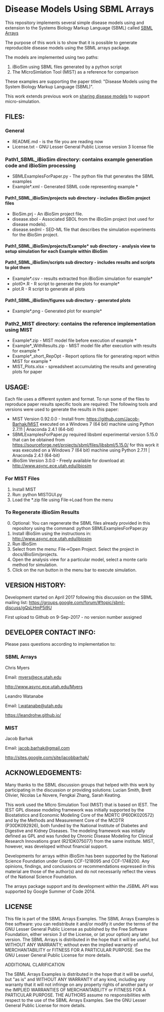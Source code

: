 Disease Models Using SBML Arrays
================================

This repository implements several simple disease models using and extension to the Systems Biology Markup Language (SBML) called [SBML Arrays](http://sbml.org/Documents/Specifications/SBML_Level_3/Packages/arrays)

The purpose of this work is to show that it is possible to generate reproducible disease models using the SBML arrays package.

The models are implemented using two paths: 
1. iBioSim using SBML files generated by a python script 
2. The MIcroSimlation Tool (MIST) as a reference for comparison

These examples are supporting the paper titled: "Disease Models using the System Biology Markup Language (SBML)".

This work extends previous work on [sharing disease models](https://github.com/Jacob-Barhak/SharingDiseaseModels) to support micro-simulation.


FILES:
------
### General
* README.md - is the file you are reading now
* License.txt - GNU Lesser General Public License version 3 license file

### Path1_SBML_iBioSim directory: contains example generation code and iBioSim processing
* SBMLExamplesForPaper.py - The python file that generates the SBML examples
* Example*.xml - Generated SBML code representing example *

#### Path1_SBML_iBioSim/projects sub directory - includes iBioSim project files
* BioSim.prj - An iBioSim project file.
* disease.sbol - Associated SBOL from the iBioSim project (not used for disease models).
* disease.sedml - SED-ML file that describes the simulation experiments for the iBioSim project.

#### Path1_SBML_iBioSim/projects/Example* sub directory - analysis view to setup simulation for each Example within iBioSim

#### Path1_SBML_iBioSim/scripts sub directory - includes results and scripts to plot them
* Example*.csv - results extracted fron iBioSim simulation for example*
* plot0*.R - R script to generate the plots for example*
* plot.R - R script to generate all plots

#### Path1_SBML_iBioSim/figures sub directory - generated plots
* Example*.png - Generated plot for example*

### Path2_MIST directory: contains the reference implementation using MIST
* Example*.zip - MIST model file before execution of example *
* Example*_WithResults.zip - MIST model file after execution with results for example *
* Example*_short_RepOpt - Report options file for generating report within MIST for example *
* MIST_Plots.xlsx - spreadsheet accumulating the results and generating plots for paper


USAGE:
------
Each file uses a different system and format. To run some of the files to reproduce paper results specific tools are required:
The following tools and versions were used to generate the results in this paper:
* MIST Version 0.92.0.0 - Install from: https://github.com/Jacob-Barhak/MIST executed on a Windows 7 (64 bit) machine using Python 2.7.11 | Anaconda 2.4.1 (64-bit)
* SBMLExamplesForPaper.py required libsbml experimental version 5.15.0 that can be obtained from https://sourceforge.net/projects/sbml/files/libsbml/5.15.0/ for this work it was executed on a Windows 7 (64 bit) machine using Python 2.7.11 | Anaconda 2.4.1 (64-bit) 
* iBioSim Version 3.0.0 - Freely available for download at: http://www.async.ece.utah.edu/ibiosim

### For MIST Files
1. Install MIST
2. Run: python MISTGUI.py
3. Load the *.zip file using File->Load from the menu

### To Regenerate iBioSim Results
0. Optional: You can regenerate the SBML files already provided in this repository using the command: python SBMLExamplesForPaper.py
1. Install iBioSim using the instructions in: http://www.async.ece.utah.edu/ibiosim
2. Run iBioSim
3. Select from the menu: File->Open Project. Select the project in docs/iBioSim/projects.
4. Open the analysis view for a particular model, select a monte carlo method for simulation.
5. Click on the run button in the menu bar to execute simulation.


VERSION HISTORY:
----------------
Development started on April 2017 following this discussion on the SBML mailing list:
https://groups.google.com/forum/#!topic/sbml-discuss/gQsLHmP5i9U

First upload to Github on 9-Sep-2017 - no version number assigned


DEVELOPER CONTACT INFO:
-----------------------

Please pass questions according to implementation to:

### SBML Arrays
Chris Myers

Email: myers@ece.utah.edu

http://www.async.ece.utah.edu/Myers

Leandro Watanabe

Email: l.watanabe@utah.edu

https://leandrohw.github.io/

### MIST
Jacob Barhak

Email: jacob.barhak@gmail.com

http://sites.google.com/site/jacobbarhak/



ACKNOWLEDGEMENTS:
-----------------
Many thanks to the SBML discussion groups that helped with this work by participating in the discussion or providing solutions:  Lucian Smith, Brett Olivier, Nicolas Le Novere, Fengkai Zhang, Sarah Keating.

This work used the MIcro Simulation Tool (MIST) that is based on IEST. The IEST GPL disease modeling framework was initially supported by the Biostatistics and Economic Modeling Core of the MDRTC (P60DK020572) and by the Methods and Measurement Core of the MCDTR (P30DK092926), both funded by the National Institute of Diabetes and Digestive and Kidney Diseases. The modeling framework was initially defined as GPL and was funded by Chronic Disease Modeling for Clinical Research Innovations grant (R21DK075077) from the same institute. MIST, however, was developed without financial support.

Developments for arrays within iBioSim has been supported by the National Science Foundation under Grants CCF-1218095 and CCF-1748200. Any opinions, findings, and conclusions or recommendations expressed in this material are those of the author(s) and do not necessarily reflect the views of the National Science Foundation.

The arrays package support and its development within the JSBML API was supported by Google Summer of Code 2014. 

LICENSE
-------
This file is part of the SBML Arrays Examples. The SBML Arrays Examples is free software: you can redistribute it and/or modify it under the terms of the GNU Lesser General Public License as published by the Free Software Foundation, either version 3 of the License, or (at your option) any later version. The SBML Arrays is distributed in the hope that it will be useful, but WITHOUT ANY WARRANTY; without even the implied warranty of MERCHANTABILITY or FITNESS FOR A PARTICULAR PURPOSE. See the GNU Lesser General Public License for more details.

ADDITIONAL CLARIFICATION

The SBML Arrays Examples is distributed in the hope that it will be useful, but "as is" and WITHOUT ANY WARRANTY of any kind, including any warranty that it will not infringe on any property rights of another party or the IMPLIED WARRANTIES OF MERCHANTABILITY or FITNESS FOR A PARTICULAR PURPOSE. THE AUTHORS assume no responsibilities with respect to the use of the SBML Arrays Examples.
See the GNU Lesser General Public License for more details.

